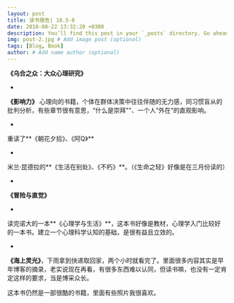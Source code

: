 ```yaml
---
layout: post
title: 读书报告| 18.5-8 
date: 2018-08-22 13:32:20 +0300
description: You’ll find this post in your `_posts` directory. Go ahead and edit it and re-build the site to see your changes. # Add post description (optional)
img: post-2.jpg # Add image post (optional)
tags: [Blog, Book]
author: # Add name author (optional)
---
```




**《乌合之众：大众心理研究》**

-

**《影响力》** 心理向的书籍，个体在群体决策中往往伴随的无力感，同习惯盲从的批判分析，有些章节很有意思，“什么是崇拜""、一个人”外在“的直观影响。

-

重读了**《朝花夕拾》、《阿Q》**

-

米兰·昆德拉的**《生活在别处》、《不朽》**。（《生命之轻》好像是在三月份读的）

-

**《冒险与直觉》**

-

读完诺大的一本**《心理学与生活》**，这本书好像是教材，心理学入门比较好的一本书。建立一个心理科学认知的基础，是很有益且立效的。

-

**《海上灵光》**，下雨拿到快递取回家，两个小时就看完了。里面很多内容其实是早年博客的摘录，老实说现在再看，有很多东西难以认同，但读书嘛，也没有一定肯定这样的要求，当是博采众长。

这本书仍然是一部很酷的书籍，里面有些照片我很喜欢。
